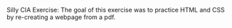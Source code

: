 Silly CIA Exercise: 
    The goal of this exercise was to practice HTML and CSS by re-creating a webpage from a pdf. 
